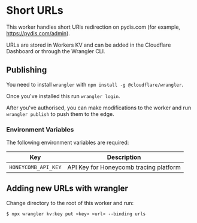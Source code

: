 # Short URLs

This worker handles short URls redirection on pydis.com (for example, https://pydis.com/admin).

URLs are stored in Workers KV and can be added in the Cloudflare Dashboard or through the Wrangler CLI.

## Publishing

You need to install `wrangler` with `npm install -g @cloudflare/wrangler`.

Once you've installed this run `wrangler login`.

After you've authorised, you can make modifications to the worker and run `wrangler publish` to push them to the edge.

### Environment Variables

The following environment variables are required:

| Key                 | Description                            |
| ------------------- | -------------------------------------- |
| `HONEYCOMB_API_KEY` | API Key for Honeycomb tracing platform |

## Adding new URLs with wrangler

Change directory to the root of this worker and run:
```
$ npx wrangler kv:key put <key> <url> --binding urls
```
